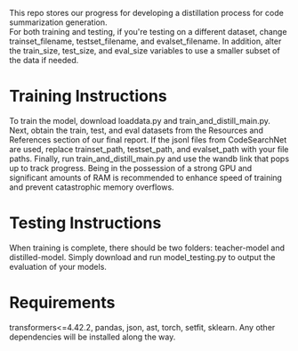 This repo stores our progress for developing a distillation process for code summarization generation.  
For both training and testing, if you're testing on a different dataset, change trainset_filename, testset_filename, and evalset_filename.
In addition, alter the train_size, test_size, and eval_size variables to use a smaller subset of the data if needed.

# Training Instructions
To train the model, download loaddata.py and train_and_distill_main.py. Next, obtain the train, test, and eval datasets from the Resources and References section of our final report.
If the jsonl files from CodeSearchNet are used, replace trainset_path, testset_path, and evalset_path with your file paths.
Finally, run train_and_distill_main.py and use the wandb link that pops up to track progress.
Being in the possession of a strong GPU and significant amounts of RAM is recommended to enhance speed of training and prevent catastrophic memory overflows.

# Testing Instructions
When training is complete, there should be two folders: teacher-model and distilled-model.
Simply download and run model_testing.py to output the evaluation of your models.

# Requirements
transformers<=4.42.2, pandas, json, ast, torch, setfit, sklearn. Any other dependencies will be installed along the way.
